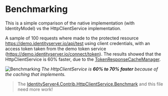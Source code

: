 # Benchmarking

This is a simple comparison of the native implementation (with IdentityModel) vs the HttpClientService implementation.

A sample of 100 requests where made to the protected resource https://demo.identityserver.io/api/test using client credentials, with an access token taken from the demo token service (https://demo.identityserver.io/connect/token). The results showed that the HttpClientService is 60% faster, due to the [TokenResponseCacheManager](https://georgekosmidis.github.io/IdentityServer4.Contrib.HttpClientService/api/IdentityServer4.Contrib.HttpClientService.Infrastructure.TokenResponseCacheManager.html).


![Benchmarking](https://raw.githubusercontent.com/georgekosmidis/IdentityServer4.Contrib.HttpClientService/master/benchmark/benchmark_v2.3.0.png)
*The HttpClientService is **60% to 70% faster** because of the caching that implements.*

> The  [IdentityServer4.Contrib.HttpClientService.Benchmark](https://github.com/georgekosmidis/IdentityServer4.Contrib.HttpClientService/tree/master/benchmark/IdentityServer4.Contrib.HttpClientService.Benchmark) and this file need more work!
